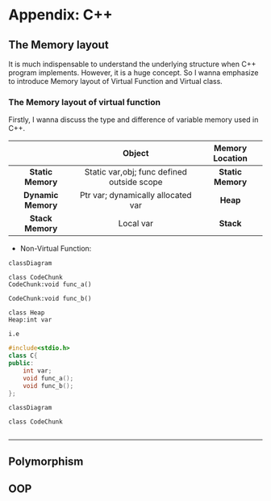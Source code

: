 # Appendix: C++

## The Memory layout

It is much indispensable to understand the underlying structure when C++ program implements. However, it is a huge concept. So I wanna emphasize to introduce Memory layout of Virtual Function and Virtual class.

### The Memory layout of virtual function

Firstly, I wanna discuss the type and difference of variable memory used in C++.

|  |Object|Memory Location
|:--:|:--:|:--:|
|**Static Memory**| Static var,obj; func defined outside scope  | **Static Memory**  |
|**Dynamic Memory**  | Ptr var; dynamically allocated var  |  **Heap** |
| **Stack Memory**  | Local var  | **Stack**  |



* Non-Virtual Function:

```mermaid
classDiagram

class CodeChunk
CodeChunk:void func_a()

CodeChunk:void func_b()

class Heap
Heap:int var

```

```i.e```

```cpp
#include<stdio.h>
class C{
public:
    int var;
    void func_a();
    void func_b();
};

```

```mermaid
classDiagram

class CodeChunk


```

********


## Polymorphism

## OOP
